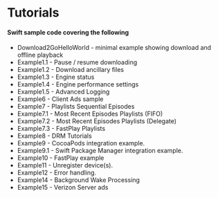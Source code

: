 Tutorials
=======================================

#### Swift sample code covering the following

* Download2GoHelloWorld - minimal example showing download and offline playback
* Example1.1 - Pause / resume downloading
* Example1.2 - Download ancillary files
* Example1.3 - Engine status
* Example1.4 - Engine performance settings
* Example1.5 - Advanced Logging
* Example6 - Client Ads sample
* Example7 - Playlists Sequential Episodes
* Example7.1 - Most Recent Episodes Playlists (FIFO)
* Example7.2 - Most Recent Episodes Playlists (Delegate)
* Example7.3 - FastPlay Playlists
* Example8 - DRM Tutorials
* Example9 - CocoaPods integration example.
* Example9.1 - Swift Package Manager integration example.
* Example10 - FastPlay example
* Example11 - Unregister device(s).
* Example12 - Error handling.
* Example14 - Background Wake Processing
* Example15 - Verizon Server ads